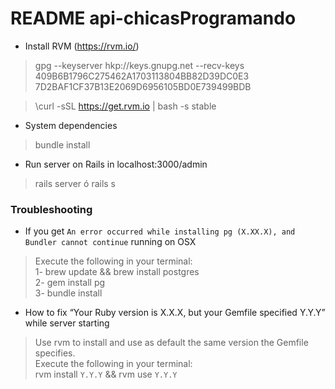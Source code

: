 # README api-chicasProgramando

* Install RVM (https://rvm.io/)

> gpg --keyserver hkp://keys.gnupg.net --recv-keys 409B6B1796C275462A1703113804BB82D39DC0E3 7D2BAF1CF37B13E2069D6956105BD0E739499BDB

> \curl -sSL https://get.rvm.io | bash -s stable

* System dependencies
> bundle install

* Run server on Rails in localhost:3000/admin
> rails server ó rails s

### Troubleshooting 

* If you get `An error occurred while installing pg (X.XX.X), and Bundler cannot continue` running on OSX
> Execute the following in your terminal: <br />
> 1- brew update && brew install postgres <br />
> 2- gem install pg <br />
> 3- bundle install 

* How to fix “Your Ruby version is X.X.X, but your Gemfile specified Y.Y.Y” while server starting
> Use rvm to install and use as default the same version the Gemfile specifies. <br />
> Execute the following in your terminal: <br />
> rvm install `Y.Y.Y` && rvm use `Y.Y.Y`


